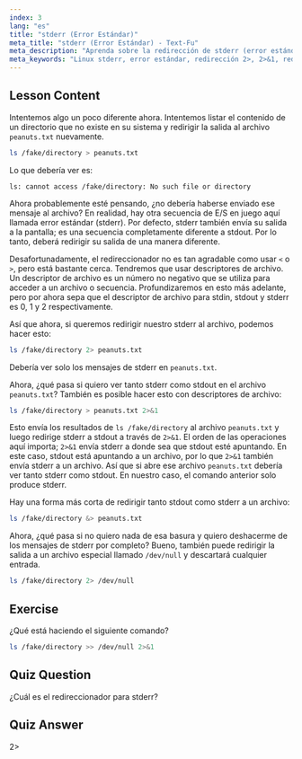 ```yaml
---
index: 3
lang: "es"
title: "stderr (Error Estándar)"
meta_title: "stderr (Error Estándar) - Text-Fu"
meta_description: "Aprenda sobre la redirección de stderr (error estándar) en Linux. Comprenda 2>, 2>&1, &> y /dev/null para el manejo de errores en Bash. ¡Mejore sus habilidades en la línea de comandos de Linux!"
meta_keywords: "Linux stderr, error estándar, redirección 2>, 2>&1, redirección &>, /dev/null, manejo de errores Bash, tutorial de Linux, Linux para principiantes"
---
```


## Lesson Content

Intentemos algo un poco diferente ahora. Intentemos listar el contenido de un directorio que no existe en su sistema y redirigir la salida al archivo `peanuts.txt` nuevamente.

```bash
ls /fake/directory > peanuts.txt
```

Lo que debería ver es:

```plaintext
ls: cannot access /fake/directory: No such file or directory
```

Ahora probablemente esté pensando, ¿no debería haberse enviado ese mensaje al archivo? En realidad, hay otra secuencia de E/S en juego aquí llamada error estándar (stderr). Por defecto, stderr también envía su salida a la pantalla; es una secuencia completamente diferente a stdout. Por lo tanto, deberá redirigir su salida de una manera diferente.

Desafortunadamente, el redireccionador no es tan agradable como usar `<` o `>`, pero está bastante cerca. Tendremos que usar descriptores de archivo. Un descriptor de archivo es un número no negativo que se utiliza para acceder a un archivo o secuencia. Profundizaremos en esto más adelante, pero por ahora sepa que el descriptor de archivo para stdin, stdout y stderr es 0, 1 y 2 respectivamente.

Así que ahora, si queremos redirigir nuestro stderr al archivo, podemos hacer esto:

```bash
ls /fake/directory 2> peanuts.txt
```

Debería ver solo los mensajes de stderr en `peanuts.txt`.

Ahora, ¿qué pasa si quiero ver tanto stderr como stdout en el archivo `peanuts.txt`? También es posible hacer esto con descriptores de archivo:

```bash
ls /fake/directory > peanuts.txt 2>&1
```

Esto envía los resultados de `ls /fake/directory` al archivo `peanuts.txt` y luego redirige stderr a stdout a través de `2>&1`. El orden de las operaciones aquí importa; `2>&1` envía stderr a donde sea que stdout esté apuntando. En este caso, stdout está apuntando a un archivo, por lo que `2>&1` también envía stderr a un archivo. Así que si abre ese archivo `peanuts.txt` debería ver tanto stderr como stdout. En nuestro caso, el comando anterior solo produce stderr.

Hay una forma más corta de redirigir tanto stdout como stderr a un archivo:

```bash
ls /fake/directory &> peanuts.txt
```

Ahora, ¿qué pasa si no quiero nada de esa basura y quiero deshacerme de los mensajes de stderr por completo? Bueno, también puede redirigir la salida a un archivo especial llamado `/dev/null` y descartará cualquier entrada.

```bash
ls /fake/directory 2> /dev/null
```

## Exercise

¿Qué está haciendo el siguiente comando?

```bash
ls /fake/directory >> /dev/null 2>&1
```

## Quiz Question

¿Cuál es el redireccionador para stderr?

## Quiz Answer

2>
